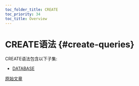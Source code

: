 ```yaml
---
toc_folder_title: CREATE
toc_priority: 34
toc_title: Overview
---
```


# CREATE语法 {#create-queries}

CREATE语法包含以下子集:

-   [DATABASE](../../../sql-reference/statements/create/database.md)

[原始文章](https://clickhouse.tech/docs/zh/sql-reference/statements/create/) <!--hide-->
